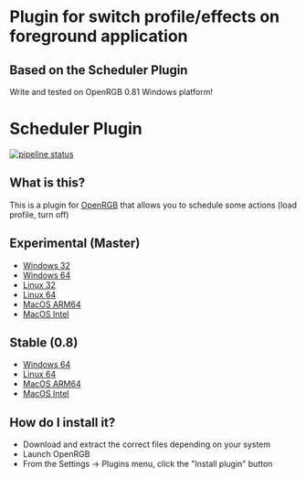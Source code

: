 # Plugin for switch profile/effects on foreground application
## Based on the Scheduler Plugin
Write and tested on OpenRGB 0.81 Windows platform!

# Scheduler Plugin 

[![pipeline status](https://gitlab.com/OpenRGBDevelopers/OpenRGBSchedulerPlugin/badges/master/pipeline.svg)](https://gitlab.com/OpenRGBDevelopers/OpenRGBSchedulerPlugin/-/commits/master)

## What is this?

This is a plugin for [OpenRGB](https://gitlab.com/CalcProgrammer1/OpenRGB) that allows you to schedule some actions (load profile, turn off)

## Experimental (Master)

* [Windows 32](https://gitlab.com/OpenRGBDevelopers/OpenRGBSchedulerPlugin/-/jobs/artifacts/master/download?job=Windows%2032)
* [Windows 64](https://gitlab.com/OpenRGBDevelopers/OpenRGBSchedulerPlugin/-/jobs/artifacts/master/download?job=Windows%2064)
* [Linux 32](https://gitlab.com/OpenRGBDevelopers/OpenRGBSchedulerPlugin/-/jobs/artifacts/master/download?job=Linux%2032)
* [Linux 64](https://gitlab.com/OpenRGBDevelopers/OpenRGBSchedulerPlugin/-/jobs/artifacts/master/download?job=Linux%2064)
* [MacOS ARM64](https://gitlab.com/OpenRGBDevelopers/OpenRGBSchedulerPlugin/-/jobs/artifacts/master/download?job=MacOS%20ARM64)
* [MacOS Intel](https://gitlab.com/OpenRGBDevelopers/OpenRGBSchedulerPlugin/-/jobs/artifacts/master/download?job=MacOS%20Intel)

## Stable (0.8)

* [Windows 64](https://gitlab.com/OpenRGBDevelopers/OpenRGBSchedulerPlugin/-/jobs/3418216906/artifacts/download)
* [Linux 64](https://gitlab.com/OpenRGBDevelopers/OpenRGBSchedulerPlugin/-/jobs/3418216904/artifacts/download)
* [MacOS ARM64](https://gitlab.com/OpenRGBDevelopers/OpenRGBSchedulerPlugin/-/jobs/3418216907/artifacts/download)
* [MacOS Intel](https://gitlab.com/OpenRGBDevelopers/OpenRGBSchedulerPlugin/-/jobs/3418216908/artifacts/download)

## How do I install it?

* Download and extract the correct files depending on your system
* Launch OpenRGB
* From the Settings -> Plugins menu, click the "Install plugin" button
